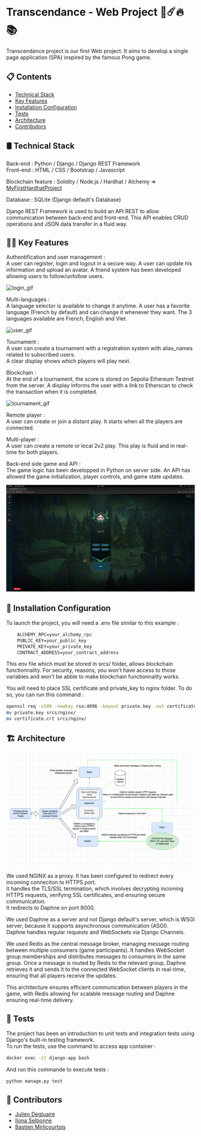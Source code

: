 
# Transcendance - Web Project 🏓☄️🔥📚

Transcendance project is our first Web project. It aims to develop a single page application (SPA) inspired by the famous Pong game.

## 📋 Contents

- [Technical Stack](#-technical-stack)
- [Key Features](#-key-features)
- [Installation Configuration](#-installation-configuration)
- [Tests](#-tests)
- [Architecture](#-architecture)
- [Contributors](#-contributors)


## 🛢️ Technical Stack  

Back-end  : Python / Django / Django REST Framework  
Front-end : HTML / CSS / Bootstrap / Javascript

Blockchain feature : Solidity / Node.js / Hardhat / Alchemy  => [MyFirstHardhatProject](https://github.com/BdClement/MyFirstHardhatProject)
 
Database : SQLite (Django default's Database)

Django REST Framework is used to build an API REST to allow communication between back-end and front-end. This API enables CRUD operations and JSON data transfer in a fluid way.


## 👨‍💻 Key Features  

Authentification and user management :  
A user can register, login and logout in a secure way. A user can update his information and upload an avatar. A friend system has been developed allowing users to follow/unfollow users.  


![login_gif](readme_media/login.gif)

Multi-languages :  
A language selector is available to change it anytime. A user has a favorite language (French by default) and can change it whenever they  want. The 3 languages available are French, English and Viet.  


![user_gif](readme_media/user.gif)

Tournament :  
A user can create a tournament with a registration system with alias_names related to subscribed users.  
A clear display shows which players will play next. 

Blockchain :  
At the end of a tournament, the score is stored on Sepolia Ethereum Testnet from the server. A display informs the user with a link to Etherscan to check the transaction when it is completed.  


![tournament_gif](readme_media/tournament.gif)

Remote player :  
A user can create or join a distant play. It starts when all the players are connected.  

Multi-player :  
A user can create a remote or local 2v2 play. This play is fluid and in real-time for both players.  

Back-end side game and API :  
The game logic has been developped in Python on server side. An API has allowed the game initialization, player controls, and game state updates.  


![game_gif](readme_media/game.gif)


## 🔧 Installation Configuration  

To launch the project, you will need a .env file similar to this example : 
```plaintext
    ALCHEMY_RPC=your_alchemy_rpc
    PUBLIC_KEY=your_public_key
    PRIVATE_KEY=your_private_key
    CONTRACT_ADDRESS=your_contract_address
```
This env file which must be stored in srcs/ folder, allows blockchain functionnality. For security, reasons, you won't have access to those variables and won't be abble to make blockchain functionnality works.

You will need to place SSL certificate and private_key to nginx folder. To do so, you can run this command :  
```bash
openssl req -x509 -newkey rsa:4096 -keyout private.key -out certificate.crt -days 365 -nodes
mv private.key srcs/nginx/
mv certificate.crt srcs/nginx/
```


## 🏗 Architecture  
![Schema Architecture](readme_media/Schema_Transcendance_Architecture.png)


We used NGINX as a proxy. It has been configured to redirect every incoming conneciton to HTTPS port.  
It handles the TLS/SSL termination, which involves decrypting incoming HTTPS requests, verifying SSL certificates, and ensuring secure communication.  
It redirects to Daphne on port 8000.

We used Daphne as a server and not Django default's server, which is WSGI server, because it supports asynchronous communication (ASGI).  
Daphne handles regular requests and WebSockets via Django Channels.

We used Redis as the central message broker, managing message routing between multiple consumers (game participants). It handles WebSocket group memberships and distributes messages to consumers in the same group.
Once a message is routed by Redis to the relevant group, Daphne retrieves it and sends it to the connected WebSocket clients in real-time, ensuring that all players receive the updates.

This architecture ensures efficient communication between players in the game, with Redis allowing for scalable message routing and Daphne ensuring real-time delivery.

## 🧪 Tests  
The project has been an introduction to unit tests and integration tests using Django's built-in testing framework.    
To run the tests, use the command to access app container :

```bash
docker exec -it django-app bash
```
And run this commande to execute tests :
```bash
python manage.py test
```

## 💼 Contributors  
- [Julien Degluaire](https://github.com/Juliendeg)
- [Ilona Selbonne](https://github.com/slbilona)
- [Bastien Mirlicourtois](https://github.com/bmirlico)

